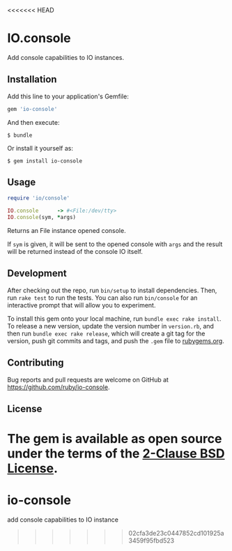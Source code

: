 <<<<<<< HEAD
# IO.console

Add console capabilities to IO instances.

## Installation

Add this line to your application's Gemfile:

```ruby
gem 'io-console'
```

And then execute:

    $ bundle

Or install it yourself as:

    $ gem install io-console

## Usage

```ruby
require 'io/console'

IO.console      -> #<File:/dev/tty>
IO.console(sym, *args)
```

Returns an File instance opened console.

If `sym` is given, it will be sent to the opened console with `args` and the result will be returned instead of the console IO itself.

## Development

After checking out the repo, run `bin/setup` to install dependencies. Then, run `rake test` to run the tests. You can also run `bin/console` for an interactive prompt that will allow you to experiment.

To install this gem onto your local machine, run `bundle exec rake install`. To release a new version, update the version number in `version.rb`, and then run `bundle exec rake release`, which will create a git tag for the version, push git commits and tags, and push the `.gem` file to [rubygems.org](https://rubygems.org).

## Contributing

Bug reports and pull requests are welcome on GitHub at https://github.com/ruby/io-console.

## License

The gem is available as open source under the terms of the [2-Clause BSD License](https://opensource.org/licenses/BSD-2-Clause).
=======
# io-console
add console capabilities to IO instance
>>>>>>> 02cfa3de23c0447852cd101925a3459f95fbd523
